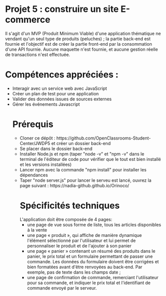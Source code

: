 <h1> Projet 5 : construire un site E-commerce  </h1>

<p> Il s'agit d'un MVP (Produit Minimum Viable) d'une application thématique ne vendant qu'un seul type de produits (peluches) ; la partie back-end est fournie et l'objectif est de créer la partie front-end par la consommation d'une API fournie. Aucune maquette n'est fournie, et aucune gestion réelle de transactions n'est effectuée. </p>

<h1> Compétences appréciées  : </h1>

<ul>
  <li> Interagir avec un service web avec JavaScript </li>
  <li> Créer un plan de test pour une application </li>
  <li> Valider des données issues de sources externes </li>
  <li> Gérer les événements Javascript </li>


  <h1> Prérequis </h1>  
  <ul>
  <li>Cloner ce dépôt : https://github.com/OpenClassrooms-Student-Center/JWDP5 et créer un dossier back-end
  <li> Se placer dans le dossier back-end
  <li> Installer Node.js et npm (taper "node -v" et "npm -v" dans le terminal de l'éditeur de code pour vérifier que le tout est bien installé et les versions installées)
  <li> Lancer npm avec la commande "npm install" pour installer les dépendances
  <li> Taper "node server.js" pour lancer le serveu est lancé, ouvrez la page suivant : https://nadia-github.github.io/Orinoco/
 
  
  <h1> Spécificités techniques </h1>
  L'application doit être composée de 4 pages:
  <ul>
    <li> une page de vue sous forme de liste, tous les articles disponibles à la vente      
    <li> une page « produit », qui affiche de manière dynamique l'élément sélectionné par l'utilisateur et lui permet de personnaliser le produit et de l'ajouter à son panier
    <li> une page « panier » contenant un résumé des produits dans le panier, le prix total et un formulaire permettant de passer une commande. Les données du formulaire doivent être corrigées et bien formatées avant d'être renvoyées au back-end. Par exemple, pas de texte dans les champs date ;
    <li > une page de confirmation de commande, remerciant l'utilisateur pour sa commande, et indiquer le prix total et l'identifiant de commande envoyé par le serveur.


    
    
    
